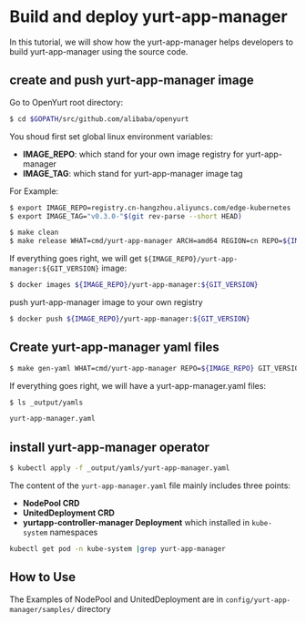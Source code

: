 
# Build and deploy yurt-app-manager

In this tutorial, we will show how the yurt-app-manager helps developers to build yurt-app-manager using the source code.
 
## create and push yurt-app-manager image

Go to OpenYurt root directory:
```bash
$ cd $GOPATH/src/github.com/alibaba/openyurt
```

You shoud first set global linux environment variables:
  - **IMAGE_REPO**: which stand for your own image registry for yurt-app-manager
  - **IMAGE_TAG**: which stand for yurt-app-manager image tag
  
  For Example:
```bash
$ export IMAGE_REPO=registry.cn-hangzhou.aliyuncs.com/edge-kubernetes
$ export IMAGE_TAG="v0.3.0-"$(git rev-parse --short HEAD)
```

```bash
$ make clean
$ make release WHAT=cmd/yurt-app-manager ARCH=amd64 REGION=cn REPO=${IMAGE_REPO} GIT_VERSION=${IMAGE_TAG} 
```

If everything goes right, we will get `${IMAGE_REPO}/yurt-app-manager:${GIT_VERSION}` image:

```bash
$ docker images ${IMAGE_REPO}/yurt-app-manager:${GIT_VERSION} 
```

push yurt-app-manager image to your own registry
```bash
$ docker push ${IMAGE_REPO}/yurt-app-manager:${GIT_VERSION}  
```
## Create yurt-app-manager yaml files

```bash
$ make gen-yaml WHAT=cmd/yurt-app-manager REPO=${IMAGE_REPO} GIT_VERSION=${IMAGE_TAG}
```

If everything goes right, we will have a yurt-app-manager.yaml files:
```bash
$ ls _output/yamls

yurt-app-manager.yaml
```

## install yurt-app-manager operator 

```bash
$ kubectl apply -f _output/yamls/yurt-app-manager.yaml
```
The content of the `yurt-app-manager.yaml` file mainly includes three points:
- **NodePool CRD**
- **UnitedDeployment CRD**
- **yurtapp-controller-manager Deployment** which installed in `kube-system` namespaces 

``` bash
kubectl get pod -n kube-system |grep yurt-app-manager
```

## How to Use

The Examples of NodePool and UnitedDeployment are in `config/yurt-app-manager/samples/` directory

